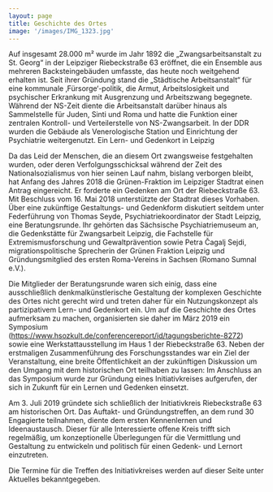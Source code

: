 ```yaml
---
layout: page
title: Geschichte des Ortes
image: '/images/IMG_1323.jpg'
---
```


Auf insgesamt 28.000 m² wurde im Jahr 1892 die „Zwangsarbeitsanstalt zu St. Georg“ in der Leipziger Riebeckstraße 63 eröffnet, die ein Ensemble aus mehreren Backsteingebäuden umfasste, das heute noch weitgehend erhalten ist. Seit ihrer Gründung stand die „Städtische Arbeitsanstalt“ für eine kommunale ‚Fürsorge‘-politik, die Armut, Arbeitslosigkeit und psychischer Erkrankung mit Ausgrenzung und Arbeitszwang begegnete. Während der NS-Zeit diente die Arbeitsanstalt darüber hinaus als Sammelstelle für Juden, Sinti und Roma und hatte die Funktion einer zentralen Kontroll- und Verteilerstelle von NS-Zwangsarbeit. In der DDR wurden die Gebäude als Venerologische Station und Einrichtung der Psychiatrie weitergenutzt.
Ein Lern- und Gedenkort in Leipzig

Da das Leid der Menschen, die an diesem Ort zwangsweise festgehalten wurden, oder deren Verfolgungs­schicksal während der Zeit des Nationalsozialismus von hier seinen Lauf nahm, bislang verborgen bleibt, hat Anfang des Jahres 2018 die Grünen-Fraktion im Leipziger Stadtrat einen Antrag eingereicht. Er forderte ein Gedenken am Ort der Riebeckstraße 63. Mit Beschluss vom 16. Mai 2018 un­terstützte der Stadtrat dieses Vorhaben. Über eine zukünftige Gestaltungs- und Gedenkform diskutiert seitdem unter Federführung von Thomas Seyde, Psychiatriekoordinator der Stadt Leipzig, eine Bera­tungsrunde. Ihr gehö­rten das Sächsische Psychiatriemuseum an, die Gedenkstätte für Zwangs­arbeit Leipzig, die Fachstelle für Extremismusforschung und Gewaltprävention sowie Petra Čagalj Sejdi, migrations­politische Sprecherin der Grünen Fraktion Leipzig und Gründungs­mitglied des ersten Roma-Vereins in Sachsen (Romano Sumnal e.V.).

Die Mitglieder der Be­ratungsrunde waren sich einig, dass eine ausschließlich denkmalkünstlerische Gestaltung der komplexen Geschichte des Ortes nicht gerecht wird und treten daher für ein Nutzungskonzept als partizipativem Lern- und Gedenkort ein. Um auf die Geschichte des Ortes aufmerksam zu machen, organisierten sie daher im März 2019 ein Symposium (https://www.hsozkult.de/conferencereport/id/tagungsberichte-8272) sowie eine Werkstattausstellung im Haus 1 der Riebeckstraße 63. Neben der erstmaligen Zusammenführung des Forschungsstandes war ein Ziel der Veranstaltung, eine breite Öffentlichkeit an der zukünftigen Diskussion um den Umgang mit dem historischen Ort teilhaben zu lassen: Im Anschluss an das Symposium wurde zur Gründung eines Initiativkreises aufgerufen, der sich in Zukunft für ein Lernen und Gedenken einsetzt.

Am 3. Juli 2019 gründete sich schließlich der Initiativkreis Riebeckstraße 63 am historischen Ort. Das Auftakt- und Gründungstreffen, an dem rund 30 Engagierte teilnahmen, diente dem ersten Kennenlernen und Ideenaustausch. Dieser für alle Interessierte offene Kreis trifft sich regelmäßig, um konzeptionelle Überlegungen für die Vermittlung und Gestaltung zu entwickeln und politisch für einen Gedenk- und Lernort einzutreten.

Die Termine für die Treffen des Initiativkreises werden auf dieser Seite unter Aktuelles bekanntgegeben.
